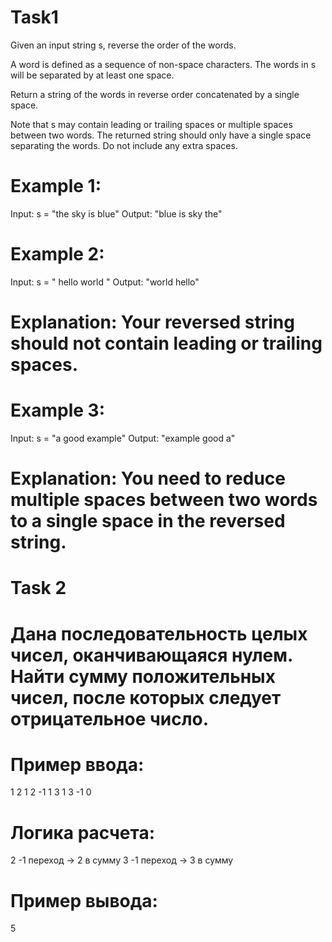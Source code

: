# Task1
Given an input string s, reverse the order of the words.

A word is defined as a sequence of non-space characters. The words in s will be separated by at least one space.

Return a string of the words in reverse order concatenated by a single space.

Note that s may contain leading or trailing spaces or multiple spaces between two words. The returned string should only have a single space separating the words. Do not include any extra spaces.
# Example 1:

 Input: s = "the sky is blue"
 Output: "blue is sky the"
 # Example 2:

 Input: s = "  hello world  "
 Output: "world hello"
# Explanation: Your reversed string should not contain leading or trailing spaces.
# Example 3:

 Input: s = "a good   example"
 Output: "example good a"
# Explanation: You need to reduce multiple spaces between two words to a single space in the reversed string.

# Task 2
# Дана последовательность целых чисел, оканчивающаяся нулем. Найти сумму положительных чисел, после которых следует отрицательное число.
# Пример ввода:
1 2 1 2 -1 1 3 1 3 -1 0
# Логика расчета:
2 -1 переход -> 2 в сумму
3 -1 переход -> 3 в сумму
# Пример вывода: 
5
